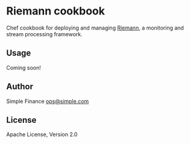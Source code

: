 # Riemann cookbook
Chef cookbook for deploying and managing [Riemann](http://riemann.io), a
monitoring and stream processing framework.

## Usage
Coming soon!

## Author
Simple Finance <ops@simple.com>

## License
Apache License, Version 2.0

